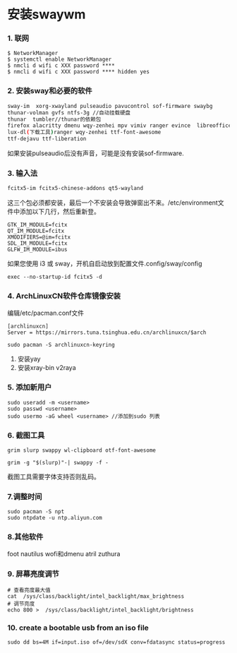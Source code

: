 # 安装swaywm
### 1. 联网

```shell
$ NetworkManager
$ systemctl enable NetworkManager
$ nmcli d wifi c XXX password ****
$ nmcli d wifi c XXX password **** hidden yes
```

### 2. 安装sway和必要的软件

```bash
sway-im  xorg-xwayland pulseaudio pavucontrol sof-firmware swaybg
thunar-volman gvfs ntfs-3g //自动挂载硬盘
thunar  tumbler//thunar的依赖包
firefox alacritty dmenu wqy-zenhei mpv vimiv ranger evince  libreoffice fbreader
lux-dl(下载工具)ranger wqy-zenhei ttf-font-awesome
ttf-dejavu ttf-liberation
```

如果安装pulseaudio后没有声音，可能是没有安装sof-firmware.

### 3. 输入法

```bash
fcitx5-im fcitx5-chinese-addons qt5-wayland
```

这三个包必须都安装，最后一个不安装会导致弹窗出不来。/etc/environment文件中添加以下几行，然后重新登。

```
GTK_IM_MODULE=fcitx
QT_IM_MODULE=fcitx
XMODIFIERS=@im=fcitx
SDL_IM_MODULE=fcitx
GLFW_IM_MODULE=ibus
```

如果您使用 i3 或 sway，开机自启动放到配置文件.config/sway/config

```
exec --no-startup-id fcitx5 -d
```

### 4. ArchLinuxCN软件仓库镜像安装

编辑/etc/pacman.conf文件

```
[archlinuxcn]
Server = https://mirrors.tuna.tsinghua.edu.cn/archlinuxcn/$arch
```

```
sudo pacman -S archlinuxcn-keyring
```

1. 安装yay
2. 安装xray-bin v2raya

### 5. 添加新用户

```
sudo useradd -m <username>
sudo passwd <username>
sudo usermo -aG wheel <username> //添加到sudo 列表
```

### 6. 截图工具

```
grim slurp swappy wl-clipboard otf-font-awesome
```

```
grim -g "$(slurp)"-| swappy -f -
```

截图工具需要字体支持否则乱码。

### 7.调整时间

```
sudo pacman -S npt
sudo ntpdate -u ntp.aliyun.com
```
### 8.其他软件

foot nautilus wofi和dmenu atril zuthura

### 9. 屏幕亮度调节

```
# 查看亮度最大值
cat  /sys/class/backlight/intel_backlight/max_brightness
# 调节亮度
echo 800 >  /sys/class/backlight/intel_backlight/brightness
```
### 10. create a bootable usb from an iso file
```
sudo dd bs=4M if=input.iso of=/dev/sdX conv=fdatasync status=progress
```
